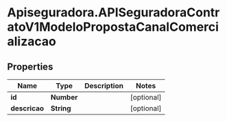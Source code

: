 # Apiseguradora.APISeguradoraContratoV1ModeloPropostaCanalComercializacao

## Properties
Name | Type | Description | Notes
------------ | ------------- | ------------- | -------------
**id** | **Number** |  | [optional] 
**descricao** | **String** |  | [optional] 



